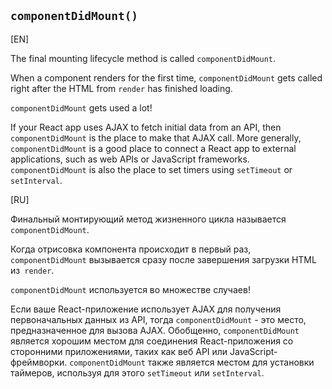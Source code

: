 ## `componentDidMount()`

[EN]

The final mounting lifecycle method is called `componentDidMount`.

When a component renders for the first time, `componentDidMount` gets called right after the HTML from `render` has finished loading.

`componentDidMount` gets used a lot!

If your React app uses AJAX to fetch initial data from an API, then `componentDidMount` is the place to make that AJAX call. More generally, `componentDidMount` is a good place to connect a React app to external applications, such as web APIs or JavaScript frameworks. `componentDidMount` is also the place to set timers using `setTimeout` or `setInterval`.

[RU]

Финальный монтирующий метод жизненного цикла называется `componentDidMount`.

Когда отрисовка компонента происходит в первый раз, `componentDidMount` вызывается сразу после завершения загрузки HTML из` render`.

`componentDidMount` используется во множестве случаев!

Если ваше React-приложение использует AJAX для получения первоначальных данных из API, тогда `componentDidMount` - это место, предназначенное для вызова AJAX. Обобщенно, `componentDidMount` является хорошим местом для соединения React-приложения со сторонними приложениями, таких как веб API или JavaScript-фреймворки. `componentDidMount` также является местом для установки таймеров, используя для этого `setTimeout` или `setInterval`.
